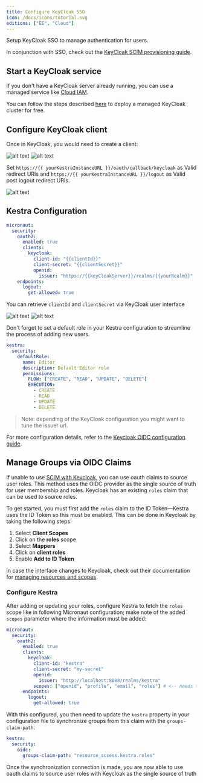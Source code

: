 ```yaml
---
title: Configure KeyCloak SSO
icon: /docs/icons/tutorial.svg
editions: ["EE", "Cloud"]
---
```


Setup KeyCloak SSO to manage authentication for users.

In conjunction with SSO, check out the [KeyCloak SCIM provisioning guide](../scim/keycloak.md).

## Start a KeyCloak service

If you don't have a KeyCloak server already running, you can use a managed service like [Cloud IAM](https://app.cloud-iam.com).

You can follow the steps described [here](https://documentation.cloud-iam.com/get-started/complete-tutorial.html) to deploy a managed KeyCloak cluster for free.

## Configure KeyCloak client

Once in KeyCloak, you would need to create a client:

![alt text](/docs/how-to-guides/keycloak/client1.png)
![alt text](/docs/how-to-guides/keycloak/client2.png)

Set `https://{{ yourKestraInstanceURL }}/oauth/callback/keycloak` as Valid redirect URIs and `https://{{ yourKestraInstanceURL }}/logout` as Valid post logout redirect URIs.

![alt text](/docs/how-to-guides/keycloak/redirect-uri.png)

## Kestra Configuration

```yaml
micronaut:
  security:
    oauth2:
      enabled: true
      clients:
        keycloak:
          client-id: "{{clientId}}"
          client-secret: "{{clientSecret}}"
          openid:
            issuer: "https://{{keyCloakServer}}/realms/{{yourRealm}}"
    endpoints:
      logout:
        get-allowed: true
```

You can retrieve `clientId` and `clientSecret` via KeyCloak user interface

![alt text](/docs/how-to-guides/keycloak/clientId.png)
![alt text](/docs/how-to-guides/keycloak/clientSecret.png)


Don't forget to set a default role in your Kestra configuration to streamline the process of adding new users.

```yaml
kestra:
  security:
    defaultRole:
      name: Editor
      description: Default Editor role
      permissions:
        FLOW: ["CREATE", "READ", "UPDATE", "DELETE"]
        EXECUTION:
          - CREATE
          - READ
          - UPDATE
          - DELETE
```

> Note: depending of the KeyCloak configuration you might want to tune the issuer url.

For more configuration details, refer to the [Keycloak OIDC configuration guide](https://guides.micronaut.io/latest/micronaut-oauth2-keycloak-gradle-java.html).

## Manage Groups via OIDC Claims

If unable to use [SCIM with Keycloak](../scim/keycloak.md), you can use oauth claims to source user roles. This method uses the OIDC provider as the single source of truth for user membership and roles. Keycloak has an existing `roles` claim that can be used to source roles.

To get started, you must first add the `roles` claim to the ID Token—Kestra uses the ID Token so this must be enabled. This can be done in Keycloak by taking the following steps:

1. Select **Client Scopes**
2. Click on the **roles** scope
3. Select **Mappers**
4. Click on **client roles**
5. Enable **Add to ID Token**

In case the interface changes to Keycloak, check out their documentation for [managing resources and scopes](https://www.keycloak.org/docs/latest/authorization_services/#_resource_overview).

### Configure Kestra

After adding or updating your roles, configure Kestra to fetch the `roles` scope like in following Micronaut configuration; make note of the added `scopes` parameter where the information must be added:

```yaml
micronaut:
  security:
    oauth2:
      enabled: true
      clients:
        keycloak:
          client-id: "kestra"
          client-secret: "my-secret"
          openid:
            issuer: "http://localhost:8088/realms/kestra"
          scopes: ["openid", "profile", "email", "roles"] # <-- needs to be added
      endpoints:
        logout:
          get-allowed: true
```

With this configured, you then need to update the `kestra` property in your configuration file to synchronize groups from this claim with the `groups-claim-path`:

```yaml
kestra:
  security:    
    oidc:
      groups-claim-path: "resource_access.kestra.roles"
```

Once the synchronization connection is made, you are now able to use oauth claims to source user roles with Keycloak as the single source of truth
